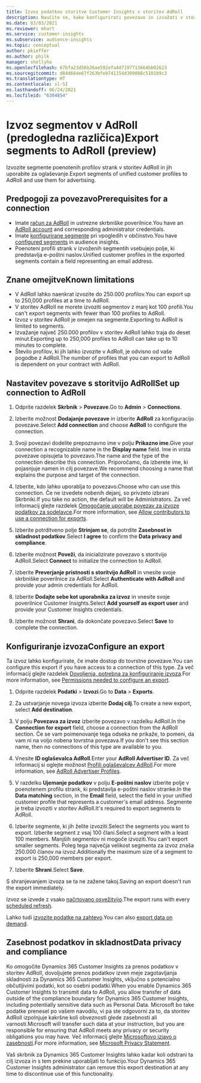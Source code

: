```yaml
---
title: Izvoz podatkov storitve Customer Insights v storitev AdRoll
description: Naučite se, kako konfigurirati povezavo in izvažati v storitev AdRoll.
ms.date: 03/03/2021
ms.reviewer: mhart
ms.service: customer-insights
ms.subservice: audience-insights
ms.topic: conceptual
author: pkieffer
ms.author: philk
manager: shellyha
ms.openlocfilehash: 67bfa23d56b26ae592efa4d7197713664bb02623
ms.sourcegitcommit: d84d664e67f263bfeb741154d309088c5101b9c3
ms.translationtype: HT
ms.contentlocale: sl-SI
ms.lasthandoff: 06/24/2021
ms.locfileid: "6304854"
---
```

# <a name="export-segments-to-adroll-preview"></a><span data-ttu-id="53899-103">Izvoz segmentov v AdRoll (predogledna različica)</span><span class="sxs-lookup"><span data-stu-id="53899-103">Export segments to AdRoll (preview)</span></span>

<span data-ttu-id="53899-104">Izvozite segmente poenotenih profilov strank v storitev AdRoll in jih uporabite za oglaševanje.</span><span class="sxs-lookup"><span data-stu-id="53899-104">Export segments of unified customer profiles to AdRoll and use them for advertising.</span></span> 

## <a name="prerequisites-for-a-connection"></a><span data-ttu-id="53899-105">Predpogoji za povezavo</span><span class="sxs-lookup"><span data-stu-id="53899-105">Prerequisites for a connection</span></span>

-   <span data-ttu-id="53899-106">Imate [račun za AdRoll](https://www.adroll.com/) in ustrezne skrbniške poverilnice.</span><span class="sxs-lookup"><span data-stu-id="53899-106">You have an [AdRoll account](https://www.adroll.com/) and corresponding administrator credentials.</span></span>
-   <span data-ttu-id="53899-107">Imate [konfigurirane segmente](segments.md) pri vpogledih v občinstvo.</span><span class="sxs-lookup"><span data-stu-id="53899-107">You have [configured segments](segments.md) in audience insights.</span></span>
-   <span data-ttu-id="53899-108">Poenoteni profili strank v izvoženih segmentih vsebujejo polje, ki predstavlja e-poštni naslov.</span><span class="sxs-lookup"><span data-stu-id="53899-108">Unified customer profiles in the exported segments contain a field representing an email address.</span></span>

## <a name="known-limitations"></a><span data-ttu-id="53899-109">Znane omejitve</span><span class="sxs-lookup"><span data-stu-id="53899-109">Known limitations</span></span>

- <span data-ttu-id="53899-110">V AdRoll lahko naenkrat izvozite do 250.000 profilov.</span><span class="sxs-lookup"><span data-stu-id="53899-110">You can export up to 250,000 profiles at a time to AdRoll.</span></span>
- <span data-ttu-id="53899-111">V storitev AdRoll ne morete izvoziti segmentov z manj kot 100 profili.</span><span class="sxs-lookup"><span data-stu-id="53899-111">You can't export segments with fewer than 100 profiles to AdRoll.</span></span> 
- <span data-ttu-id="53899-112">Izvoz v storitev AdRoll je omejen na segmente.</span><span class="sxs-lookup"><span data-stu-id="53899-112">Exporting to AdRoll is limited to segments.</span></span>
- <span data-ttu-id="53899-113">Izvažanje največ 250.000 profilov v storitev AdRoll lahko traja do deset minut.</span><span class="sxs-lookup"><span data-stu-id="53899-113">Exporting up to 250,000 profiles to AdRoll can take up to 10 minutes to complete.</span></span> 
- <span data-ttu-id="53899-114">Število profilov, ki jih lahko izvozite v AdRoll, je odvisno od vaše pogodbe z AdRoll.</span><span class="sxs-lookup"><span data-stu-id="53899-114">The number of profiles that you can export to AdRoll is dependent on your contract with AdRoll.</span></span>

## <a name="set-up-connection-to-adroll"></a><span data-ttu-id="53899-115">Nastavitev povezave s storitvijo AdRoll</span><span class="sxs-lookup"><span data-stu-id="53899-115">Set up connection to AdRoll</span></span>

1. <span data-ttu-id="53899-116">Odprite razdelek **Skrbnik** > **Povezave**.</span><span class="sxs-lookup"><span data-stu-id="53899-116">Go to **Admin** > **Connections**.</span></span>

1. <span data-ttu-id="53899-117">Izberite možnost **Dodajanje povezave** in izberite **AdRoll** za konfiguracijo povezave.</span><span class="sxs-lookup"><span data-stu-id="53899-117">Select **Add connection** and choose **AdRoll** to configure the connection.</span></span>

1. <span data-ttu-id="53899-118">Svoji povezavi dodelite prepoznavno ime v polju **Prikazno ime**.</span><span class="sxs-lookup"><span data-stu-id="53899-118">Give your connection a recognizable name in the **Display name** field.</span></span> <span data-ttu-id="53899-119">Ime in vrsta povezave opisujeta to povezavo.</span><span class="sxs-lookup"><span data-stu-id="53899-119">The name and the type of the connection describe this connection.</span></span> <span data-ttu-id="53899-120">Priporočamo, da izberete ime, ki pojasnjuje namen in cilj povezave.</span><span class="sxs-lookup"><span data-stu-id="53899-120">We recommend choosing a name that explains the purpose and target of the connection.</span></span>

1. <span data-ttu-id="53899-121">Izberite, kdo lahko uporablja to povezavo.</span><span class="sxs-lookup"><span data-stu-id="53899-121">Choose who can use this connection.</span></span> <span data-ttu-id="53899-122">Če ne izvedete nobenih dejanj, so privzeto izbrani Skrbniki.</span><span class="sxs-lookup"><span data-stu-id="53899-122">If you take no action, the default will be Administrators.</span></span> <span data-ttu-id="53899-123">Za več informacij glejte razdelek [Omogočanje uporabe povezav za izvoze podatkov za sodelavce](connections.md#allow-contributors-to-use-a-connection-for-exports).</span><span class="sxs-lookup"><span data-stu-id="53899-123">For more information, see [Allow contributors to use a connection for exports](connections.md#allow-contributors-to-use-a-connection-for-exports).</span></span>

1. <span data-ttu-id="53899-124">Izberite potrditveno polje **Strinjam se**, da potrdite **Zasebnost in skladnost podatkov**.</span><span class="sxs-lookup"><span data-stu-id="53899-124">Select **I agree** to confirm the **Data privacy and compliance**.</span></span>

1. <span data-ttu-id="53899-125">Izberite možnost **Poveži**, da inicializirate povezavo s storitvijo AdRoll.</span><span class="sxs-lookup"><span data-stu-id="53899-125">Select **Connect** to initialize the connection to AdRoll.</span></span>

1. <span data-ttu-id="53899-126">Izberite **Preverjanje pristnosti s storitvijo AdRoll** in vnesite svoje skrbniške poverilnice za AdRoll.</span><span class="sxs-lookup"><span data-stu-id="53899-126">Select **Authenticate with AdRoll** and provide your admin credentials for AdRoll.</span></span> 

1. <span data-ttu-id="53899-127">Izberite **Dodajte sebe kot uporabnika za izvoz** in vnesite svoje poverilnice Customer Insights.</span><span class="sxs-lookup"><span data-stu-id="53899-127">Select **Add yourself as export user** and provide your Customer Insights credentials.</span></span>

1. <span data-ttu-id="53899-128">Izberite možnost **Shrani**, da dokončate povezavo.</span><span class="sxs-lookup"><span data-stu-id="53899-128">Select **Save** to complete the connection.</span></span>

## <a name="configure-an-export"></a><span data-ttu-id="53899-129">Konfiguriranje izvoza</span><span class="sxs-lookup"><span data-stu-id="53899-129">Configure an export</span></span>

<span data-ttu-id="53899-130">Ta izvoz lahko konfigurirate, če imate dostop do tovrstne povezave.</span><span class="sxs-lookup"><span data-stu-id="53899-130">You can configure this export if you have access to a connection of this type.</span></span> <span data-ttu-id="53899-131">Za več informacij glejte razdelek [Dovoljenja, potrebna za konfiguriranje izvoza](export-destinations.md#set-up-a-new-export).</span><span class="sxs-lookup"><span data-stu-id="53899-131">For more information, see [Permissions needed to configure an export](export-destinations.md#set-up-a-new-export).</span></span>

1. <span data-ttu-id="53899-132">Odprite razdelek **Podatki** > **Izvozi**.</span><span class="sxs-lookup"><span data-stu-id="53899-132">Go to **Data** > **Exports**.</span></span>

1. <span data-ttu-id="53899-133">Za ustvarjanje novega izvoza izberite **Dodaj cilj**.</span><span class="sxs-lookup"><span data-stu-id="53899-133">To create a new export, select **Add destination**.</span></span>

1. <span data-ttu-id="53899-134">V polju **Povezava za izvoz** izberite povezavo v razdelku AdRoll.</span><span class="sxs-lookup"><span data-stu-id="53899-134">In the **Connection for export** field, choose a connection from the AdRoll section.</span></span> <span data-ttu-id="53899-135">Če se vam poimenovanje tega odseka ne prikaže, to pomeni, da vam ni na voljo nobena tovrstna povezava.</span><span class="sxs-lookup"><span data-stu-id="53899-135">If you don't see this section name, then no connections of this type are available to you.</span></span>

1. <span data-ttu-id="53899-136">Vnesite **ID oglaševalca AdRoll**.</span><span class="sxs-lookup"><span data-stu-id="53899-136">Enter your **AdRoll Advertiser ID**.</span></span> <span data-ttu-id="53899-137">Za več informacij si oglejte možnost [Profili oglaševalcev AdRoll](https://help.adroll.com/hc/articles/212011838-Advertiser-Profiles).</span><span class="sxs-lookup"><span data-stu-id="53899-137">For more information, see [AdRoll Advertiser Profiles](https://help.adroll.com/hc/articles/212011838-Advertiser-Profiles).</span></span>

3. <span data-ttu-id="53899-138">V razdelku **Ujemanje podatkov** v polju **E-poštni naslov** izberite polje v poenotenem profilu strank, ki predstavlja e-poštni naslov stranke.</span><span class="sxs-lookup"><span data-stu-id="53899-138">In the **Data matching** section, in the **Email** field, select the field in your unified customer profile that represents a customer's email address.</span></span> <span data-ttu-id="53899-139">Segmente je treba izvoziti v storitev AdRoll.</span><span class="sxs-lookup"><span data-stu-id="53899-139">It's required to export segments to AdRoll.</span></span>

1. <span data-ttu-id="53899-140">Izberite segmente, ki jih želite izvoziti.</span><span class="sxs-lookup"><span data-stu-id="53899-140">Select the segments you want to export.</span></span> <span data-ttu-id="53899-141">Izberite segment z vsaj 100 člani.</span><span class="sxs-lookup"><span data-stu-id="53899-141">Select a segment with a least 100 members.</span></span> <span data-ttu-id="53899-142">Manjših segmentov ni mogoče izvoziti.</span><span class="sxs-lookup"><span data-stu-id="53899-142">You can't export smaller segments.</span></span> <span data-ttu-id="53899-143">Poleg tega največja velikost segmenta za izvoz znaša 250.000 članov na izvoz.</span><span class="sxs-lookup"><span data-stu-id="53899-143">Additionally the maximum size of a segment to export is 250,000 members per export.</span></span> 

1. <span data-ttu-id="53899-144">Izberite **Shrani**.</span><span class="sxs-lookup"><span data-stu-id="53899-144">Select **Save**.</span></span>

<span data-ttu-id="53899-145">S shranjevanjem izvoza se ta ne zažene takoj.</span><span class="sxs-lookup"><span data-stu-id="53899-145">Saving an export doesn't run the export immediately.</span></span>

<span data-ttu-id="53899-146">Izvoz se izvede z vsako [načrtovano osvežitvijo](system.md#schedule-tab).</span><span class="sxs-lookup"><span data-stu-id="53899-146">The export runs with every [scheduled refresh](system.md#schedule-tab).</span></span> 

<span data-ttu-id="53899-147">Lahko tudi [izvozite podatke na zahtevo](export-destinations.md#run-exports-on-demand).</span><span class="sxs-lookup"><span data-stu-id="53899-147">You can also [export data on demand](export-destinations.md#run-exports-on-demand).</span></span> 


## <a name="data-privacy-and-compliance"></a><span data-ttu-id="53899-148">Zasebnost podatkov in skladnost</span><span class="sxs-lookup"><span data-stu-id="53899-148">Data privacy and compliance</span></span>

<span data-ttu-id="53899-149">Ko omogočite Dynamics 365 Customer Insights za prenos podatkov v storitev AdRoll, dovoljujete prenos podatkov izven meje zagotavljanja skladnosti za Dynamics 365 Customer Insights, vključno s potencialno občutljivimi podatki, kot so osebni podatki.</span><span class="sxs-lookup"><span data-stu-id="53899-149">When you enable Dynamics 365 Customer Insights to transmit data to AdRoll, you allow transfer of data outside of the compliance boundary for Dynamics 365 Customer Insights, including potentially sensitive data such as Personal Data.</span></span> <span data-ttu-id="53899-150">Microsoft bo take podatke prenesel po vašem navodilu, vi pa ste odgovorni za to, da storitev AdRoll izpolnjuje kakršne koli obveznosti glede zasebnosti ali varnosti.</span><span class="sxs-lookup"><span data-stu-id="53899-150">Microsoft will transfer such data at your instruction, but you are responsible for ensuring that AdRoll meets any privacy or security obligations you may have.</span></span> <span data-ttu-id="53899-151">Več informacij glejte [Microsoftovo izjavo o zasebnosti](https://go.microsoft.com/fwlink/?linkid=396732).</span><span class="sxs-lookup"><span data-stu-id="53899-151">For more information, see [Microsoft Privacy Statement](https://go.microsoft.com/fwlink/?linkid=396732).</span></span>

<span data-ttu-id="53899-152">Vaš skrbnik za Dynamics 365 Customer Insights lahko kadar koli odstrani ta cilj izvoza in s tem prekine uporabljati to funkcijo.</span><span class="sxs-lookup"><span data-stu-id="53899-152">Your Dynamics 365 Customer Insights administrator can remove this export destination at any time to discontinue use of this functionality.</span></span>
